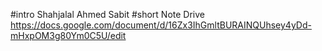 
#intro Shahjalal Ahmed Sabit 
#short Note Drive https://docs.google.com/document/d/16Zx3IhGmltBURAINQUhsey4yDd-mHxpOM3g80Ym0C5U/edit

